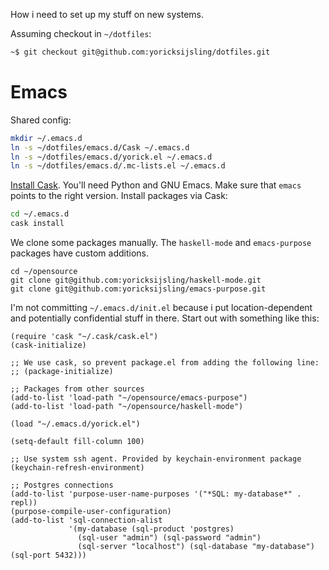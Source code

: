 How i need to set up my stuff on new systems.

Assuming checkout in `~/dotfiles`:

```bash
~$ git checkout git@github.com:yoricksijsling/dotfiles.git
```


# Emacs

Shared config:

```bash
mkdir ~/.emacs.d
ln -s ~/dotfiles/emacs.d/Cask ~/.emacs.d
ln -s ~/dotfiles/emacs.d/yorick.el ~/.emacs.d
ln -s ~/dotfiles/emacs.d/.mc-lists.el ~/.emacs.d
```

[Install Cask](http://cask.readthedocs.io/en/latest/guide/installation.html). You'll need Python and
GNU Emacs. Make sure that `emacs` points to the right version. Install packages via Cask:

```bash
cd ~/.emacs.d
cask install
```

We clone some packages manually. The `haskell-mode` and `emacs-purpose` packages have custom
additions.

```
cd ~/opensource
git clone git@github.com:yoricksijsling/haskell-mode.git
git clone git@github.com:yoricksijsling/emacs-purpose.git
```

I'm not committing `~/.emacs.d/init.el` because i put location-dependent and potentially
confidential stuff in there. Start out with something like this:

```elisp
(require 'cask "~/.cask/cask.el")
(cask-initialize)

;; We use cask, so prevent package.el from adding the following line:
;; (package-initialize)

;; Packages from other sources
(add-to-list 'load-path "~/opensource/emacs-purpose")
(add-to-list 'load-path "~/opensource/haskell-mode")

(load "~/.emacs.d/yorick.el")

(setq-default fill-column 100)

;; Use system ssh agent. Provided by keychain-environment package
(keychain-refresh-environment)

;; Postgres connections
(add-to-list 'purpose-user-name-purposes '("*SQL: my-database*" . repl))
(purpose-compile-user-configuration)
(add-to-list 'sql-connection-alist
             '(my-database (sql-product 'postgres)
               (sql-user "admin") (sql-password "admin")
               (sql-server "localhost") (sql-database "my-database") (sql-port 5432)))

```

